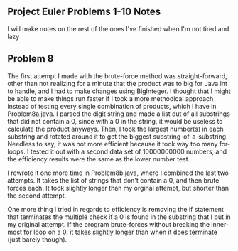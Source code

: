 Project Euler Problems 1-10 Notes
----------------------------------
I will make notes on the rest of the ones I've finished when I'm not tired and lazy

Problem 8
----------
The first attempt I made with the brute-force method was straight-forward, other than not realizing for a minute that the product was to big for Java int to handle, and I had to make changes using BigInteger. I thought that I might be able to make things run faster if I took a more methodical approach instead of testing every single combination of products, which I have in Problem8a.java. I parsed the digit string and made a list out of all substrings that did not contain a 0, since with a 0 in the string, it would be useless to calculate the product anyways. Then, I took the largest number(s) in each substring and rotated around it to get the biggest substring-of-a-substring. Needless to say, it was not more efficient because it took way too many for-loops. I tested it out with a second data set of 10000000000 numbers, and the efficiency results were the same as the lower number test. 

I rewrote it one more time in Problem8b.java, where I combined the last two attempts. It takes the list of strings that don't contain a 0, and then brute forces each. It took slightly longer than my orginal attempt, but shorter than the second attempt.

One more thing I tried in regards to efficiency is removing the if statement that terminates the multiple check if a 0 is found in the substring that I put in my original attempt. If the program brute-forces without breaking the inner-most for loop on a 0, it takes slightly longer than when it does terminate (just barely though).
